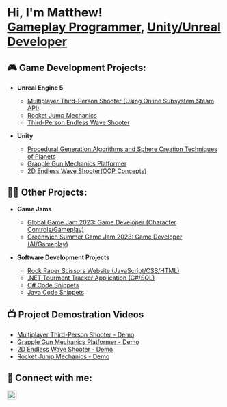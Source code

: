 <h1>Hi, I'm Matthew! <br/><a href="https://github.com/mbowyer17">Gameplay Programmer</a>, <a href="https://www.linkedin.com/in/matthewbowyer24/">Unity/Unreal Developer</a>

<h2>🎮 Game Development Projects:</h2>

- <b>Unreal Engine 5</b>
  - [Multiplayer Third-Person Shooter (Using Online Subsystem Steam API)](https://github.com/mbowyer17/BlasterMultiplayer)
  - [Rocket Jump Mechanics](https://github.com/mbowyer17/RocketJump)
  - [Third-Person Endless Wave Shooter](https://github.com/mbowyer17/OutpostDefender)

- <b>Unity</b>
  - [Procedural Generation Algorithms and Sphere Creation Techniques of Planets](https://github.com/mbowyer17/ProceduralPlanets)
  - [Grapple Gun Mechanics Platformer](https://github.com/mbowyer17/CyberScape)
  - [2D Endless Wave Shooter(OOP Concepts)](https://github.com/mbowyer17/TheGrims)
 
<h2>👨‍💻 Other Projects:</h2>

- <b>Game Jams</b>
  - [Global Game Jam 2023: Game Developer (Character Controls/Gameplay)](https://v3.globalgamejam.org/2023/games/rabbits-root-quest-7)
  - [Greenwich Summer Game Jam 2023: Game Developer (AI/Gameplay)](https://matthewbow.itch.io/banana-heist)
  
- <b>Software Development Projects</b>
  - [Rock Paper Scissors Website (JavaScript/CSS/HTML)](https://github.com/mbowyer17/rpswebsite-js-css-html)
  - [.NET Tourment Tracker Application (C#/SQL)](https://github.com/mbowyer17/TournamentTrackerApplication/tree/master)
  - [C# Code Snippets](https://github.com/mbowyer17/CSharpCodeSnippets)
  - [Java Code Snippets](https://github.com/mbowyer17/CSharpCodeSnippets)
     
<h2>📺 Project Demostration Videos</h2>

- [Multiplayer Third-Person Shooter - Demo](https://vimeo.com/899241463)
- [Grapple Gun Mechanics Platformer - Demo](https://vimeo.com/888243298)
- [2D Endless Wave Shooter - Demo](https://vimeo.com/888238473)
- [Rocket Jump Mechanics - Demo ](https://vimeo.com/888274604)


<h2> 🤳 Connect with me:</h2>

[<img align="left" alt="MatthewBowyer | LinkedIn" width="22px" src="https://cdn.jsdelivr.net/npm/simple-icons@v3/icons/linkedin.svg" />][linkedin]


[linkedin]: https://www.linkedin.com/in/matthewbowyer24/
